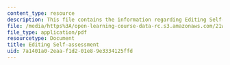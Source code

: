 ```yaml
---
content_type: resource
description: This file contains the information regarding Editing Self-assessment.
file: /media/https%3A/open-learning-course-data-rc.s3.amazonaws.com/21w-022-03-writing-and-experience-reading-and-writing-autobiography-spring-2014/7a1401a02eaaf1d201e89e3334125ffd_MIT21W_022_03S14_esa.pdf
file_type: application/pdf
resourcetype: Document
title: Editing Self-assessment
uid: 7a1401a0-2eaa-f1d2-01e8-9e3334125ffd
---
```

